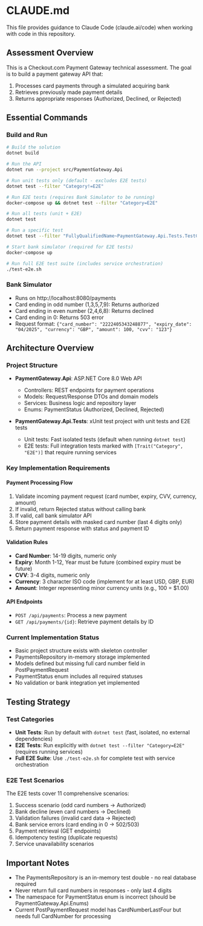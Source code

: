 # CLAUDE.md

This file provides guidance to Claude Code (claude.ai/code) when working with code in this repository.

## Assessment Overview

This is a Checkout.com Payment Gateway technical assessment. The goal is to build a payment gateway API that:
1. Processes card payments through a simulated acquiring bank
2. Retrieves previously made payment details
3. Returns appropriate responses (Authorized, Declined, or Rejected)

## Essential Commands

### Build and Run
```bash
# Build the solution
dotnet build

# Run the API
dotnet run --project src/PaymentGateway.Api

# Run unit tests only (default - excludes E2E tests)
dotnet test --filter "Category!=E2E"

# Run E2E tests (requires Bank Simulator to be running)
docker-compose up && dotnet test --filter "Category=E2E" 

# Run all tests (unit + E2E)
dotnet test

# Run a specific test
dotnet test --filter "FullyQualifiedName~PaymentGateway.Api.Tests.TestClassName.TestMethodName"

# Start bank simulator (required for E2E tests)
docker-compose up

# Run full E2E test suite (includes service orchestration)
./test-e2e.sh
```

### Bank Simulator
- Runs on http://localhost:8080/payments
- Card ending in odd number (1,3,5,7,9): Returns authorized
- Card ending in even number (2,4,6,8): Returns declined
- Card ending in 0: Returns 503 error
- Request format: `{"card_number": "2222405343248877", "expiry_date": "04/2025", "currency": "GBP", "amount": 100, "cvv": "123"}`

## Architecture Overview

### Project Structure
- **PaymentGateway.Api**: ASP.NET Core 8.0 Web API
  - Controllers: REST endpoints for payment operations
  - Models: Request/Response DTOs and domain models
  - Services: Business logic and repository layer
  - Enums: PaymentStatus (Authorized, Declined, Rejected)

- **PaymentGateway.Api.Tests**: xUnit test project with unit tests and E2E tests
  - Unit tests: Fast isolated tests (default when running `dotnet test`)
  - E2E tests: Full integration tests marked with `[Trait("Category", "E2E")]` that require running services

### Key Implementation Requirements

#### Payment Processing Flow
1. Validate incoming payment request (card number, expiry, CVV, currency, amount)
2. If invalid, return Rejected status without calling bank
3. If valid, call bank simulator API
4. Store payment details with masked card number (last 4 digits only)
5. Return payment response with status and payment ID

#### Validation Rules
- **Card Number**: 14-19 digits, numeric only
- **Expiry**: Month 1-12, Year must be future (combined expiry must be future)
- **CVV**: 3-4 digits, numeric only
- **Currency**: 3 character ISO code (implement for at least USD, GBP, EUR)
- **Amount**: Integer representing minor currency units (e.g., 100 = $1.00)

#### API Endpoints
- `POST /api/payments`: Process a new payment
- `GET /api/payments/{id}`: Retrieve payment details by ID

### Current Implementation Status
- Basic project structure exists with skeleton controller
- PaymentsRepository in-memory storage implemented
- Models defined but missing full card number field in PostPaymentRequest
- PaymentStatus enum includes all required statuses
- No validation or bank integration yet implemented

## Testing Strategy

### Test Categories
- **Unit Tests**: Run by default with `dotnet test` (fast, isolated, no external dependencies)
- **E2E Tests**: Run explicitly with `dotnet test --filter "Category=E2E"` (requires running services)
- **Full E2E Suite**: Use `./test-e2e.sh` for complete test with service orchestration

### E2E Test Scenarios
The E2E tests cover 11 comprehensive scenarios:
1. Success scenario (odd card numbers → Authorized)
2. Bank decline (even card numbers → Declined)
3. Validation failures (invalid card data → Rejected)
4. Bank service errors (card ending in 0 → 502/503)
5. Payment retrieval (GET endpoints)
6. Idempotency testing (duplicate requests)
7. Service unavailability scenarios

## Important Notes
- The PaymentsRepository is an in-memory test double - no real database required
- Never return full card numbers in responses - only last 4 digits
- The namespace for PaymentStatus enum is incorrect (should be PaymentGateway.Api.Enums)
- Current PostPaymentRequest model has CardNumberLastFour but needs full CardNumber for processing